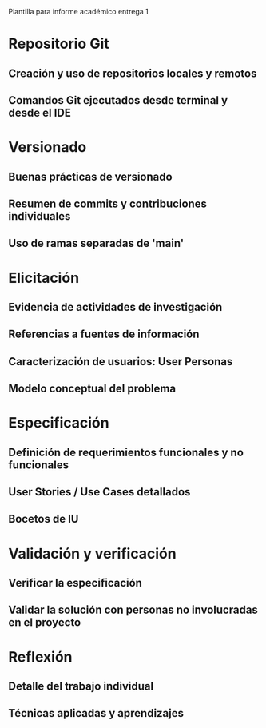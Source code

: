 Plantilla para informe académico entrega 1


# Repositorio Git

## Creación y uso de repositorios locales y remotos

## Comandos Git ejecutados desde terminal y desde el IDE


# Versionado

## Buenas prácticas de versionado

## Resumen de commits y contribuciones individuales

## Uso de ramas separadas de 'main'


# Elicitación

## Evidencia de actividades de investigación

## Referencias a fuentes de información

## Caracterización de usuarios: User Personas

## Modelo conceptual del problema


# Especificación

## Definición de requerimientos funcionales y no funcionales

## User Stories / Use Cases detallados

## Bocetos de IU


# Validación y verificación

## Verificar la especificación

## Validar la solución con personas no involucradas en el proyecto


# Reflexión

## Detalle del trabajo individual

## Técnicas aplicadas y aprendizajes



